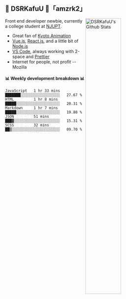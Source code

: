 ## 🍥 DSRKafuU 🍥「amzrk2」

<img align="right" alt="DSRKafuU's Github Stats" width="48%" src="https://github-readme-stats.vercel.app/api?username=amzrk2&count_private=true&show_icons=true&title_color=7793cc&icon_color=7793cc&text_color=595858&bg_color=ffffff" />

Front end developer newbie, currently a college student at [NJUPT](https://www.njupt.edu.cn).

- Great fan of [Kyoto Animation](https://www.kyotoanimation.co.jp)
- [Vue.js](https://vuejs.org), [React.js](https://reactjs.org), and a little bit of [Node.js](https://nodejs.org)
- [VS Code](https://code.visualstudio.com), always working with 2-space and [Prettier](https://prettier.io)
- Internet for people, not profit -- Mozilla

#### :bar_chart: Weekly development breakdown :bar_chart:

<!--START_SECTION:waka-->
```text
JavaScript   1 hr 33 mins    ███████░░░░░░░░░░░░░░░░░░   27.67 % 
HTML         1 hr 8 mins     █████░░░░░░░░░░░░░░░░░░░░   20.31 % 
Markdown     1 hr 7 mins     █████░░░░░░░░░░░░░░░░░░░░   19.88 % 
JSON         51 mins         ███▓░░░░░░░░░░░░░░░░░░░░░   15.31 % 
SCSS         32 mins         ██▒░░░░░░░░░░░░░░░░░░░░░░   09.70 % 
```
<!--END_SECTION:waka-->
